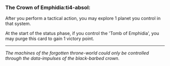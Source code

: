 ### **The Crown of Emphidia**:ti4-absol:

After you perform a tactical action, you may explore 1 planet you control in that system.

At the start of the status phase, if you control the 'Tomb of Emphidia', you may purge this card to gain 1 victory point.

---

*The machines of the forgotten throne-world could only be controlled through the data-impulses of the black-barbed crown.*
